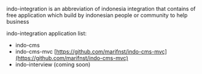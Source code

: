 indo-integration is an abbreviation of indonesia integration that contains of free application which build by indonesian people or community to help business

indo-integration application list:

 - indo-cms
 - indo-cms-mvc [https://github.com/marifnst/indo-cms-mvc](https://github.com/marifnst/indo-cms-mvc)
 - indo-interview (coming soon)

